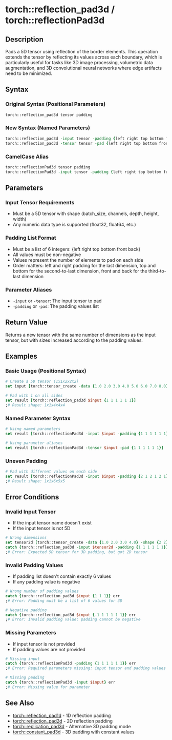 # torch::reflection_pad3d / torch::reflectionPad3d

## Description
Pads a 5D tensor using reflection of the border elements. This operation extends the tensor by reflecting its values across each boundary, which is particularly useful for tasks like 3D image processing, volumetric data augmentation, and 3D convolutional neural networks where edge artifacts need to be minimized.

## Syntax

### Original Syntax (Positional Parameters)
```tcl
torch::reflection_pad3d tensor padding
```

### New Syntax (Named Parameters)
```tcl
torch::reflection_pad3d -input tensor -padding {left right top bottom front back}
torch::reflection_pad3d -tensor tensor -pad {left right top bottom front back}
```

### CamelCase Alias
```tcl
torch::reflectionPad3d tensor padding
torch::reflectionPad3d -input tensor -padding {left right top bottom front back}
```

## Parameters

### Input Tensor Requirements
- Must be a 5D tensor with shape (batch_size, channels, depth, height, width)
- Any numeric data type is supported (float32, float64, etc.)

### Padding List Format
- Must be a list of 6 integers: {left right top bottom front back}
- All values must be non-negative
- Values represent the number of elements to pad on each side
- Order matters: left and right padding for the last dimension, top and bottom for the second-to-last dimension, front and back for the third-to-last dimension

### Parameter Aliases
- `-input` or `-tensor`: The input tensor to pad
- `-padding` or `-pad`: The padding values list

## Return Value
Returns a new tensor with the same number of dimensions as the input tensor, but with sizes increased according to the padding values.

## Examples

### Basic Usage (Positional Syntax)
```tcl
# Create a 5D tensor (1x1x2x2x2)
set input [torch::tensor_create -data {1.0 2.0 3.0 4.0 5.0 6.0 7.0 8.0} -shape {1 1 2 2 2} -dtype float32]

# Pad with 1 on all sides
set result [torch::reflection_pad3d $input {1 1 1 1 1 1}]
;# Result shape: 1x1x4x4x4
```

### Named Parameter Syntax
```tcl
# Using named parameters
set result [torch::reflectionPad3d -input $input -padding {1 1 1 1 1 1}]

# Using parameter aliases
set result [torch::reflectionPad3d -tensor $input -pad {1 1 1 1 1 1}]
```

### Uneven Padding
```tcl
# Pad with different values on each side
set result [torch::reflectionPad3d -input $input -padding {2 1 2 1 2 1}]
;# Result shape: 1x1x6x5x5
```

## Error Conditions

### Invalid Input Tensor
- If the input tensor name doesn't exist
- If the input tensor is not 5D
```tcl
# Wrong dimensions
set tensor2d [torch::tensor_create -data {1.0 2.0 3.0 4.0} -shape {2 2} -dtype float32]
catch {torch::reflection_pad3d -input $tensor2d -padding {1 1 1 1 1 1}} err
;# Error: Expected 5D tensor for 3D padding, but got 2D tensor
```

### Invalid Padding Values
- If padding list doesn't contain exactly 6 values
- If any padding value is negative
```tcl
# Wrong number of padding values
catch {torch::reflection_pad3d $input {1 1 1}} err
;# Error: Padding must be a list of 6 values for 3D

# Negative padding
catch {torch::reflection_pad3d $input {-1 1 1 1 1 1}} err
;# Error: Invalid padding value: padding cannot be negative
```

### Missing Parameters
- If input tensor is not provided
- If padding values are not provided
```tcl
# Missing input
catch {torch::reflectionPad3d -padding {1 1 1 1 1 1}} err
;# Error: Required parameters missing: input tensor and padding values required

# Missing padding
catch {torch::reflectionPad3d -input $input} err
;# Error: Missing value for parameter
```

## See Also
- [torch::reflection_pad1d](reflection_pad1d.md) - 1D reflection padding
- [torch::reflection_pad2d](reflection_pad2d.md) - 2D reflection padding
- [torch::replication_pad3d](replication_pad3d.md) - Alternative 3D padding mode
- [torch::constant_pad3d](constant_pad3d.md) - 3D padding with constant values 